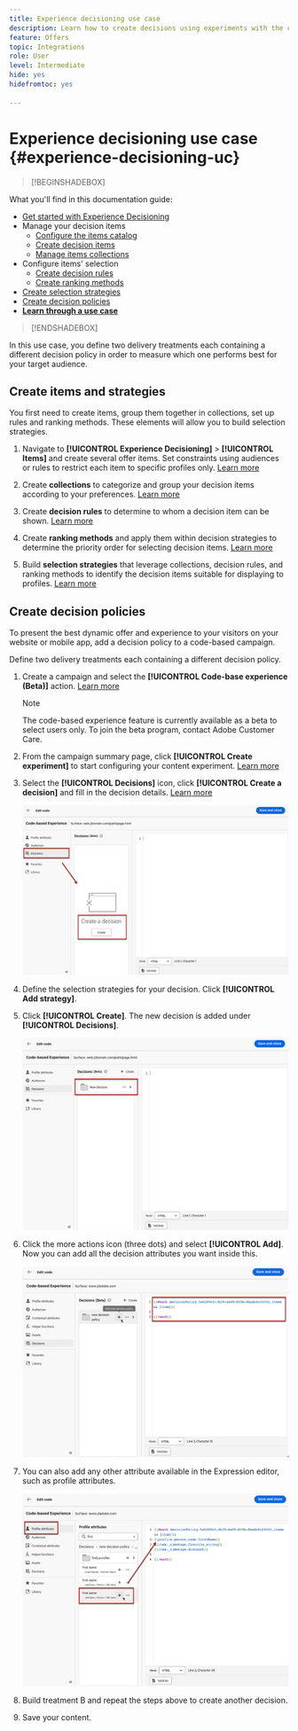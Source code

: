 ```yaml
---
title: Experience decisioning use case
description: Learn how to create decisions using experiments with the code-based channel
feature: Offers
topic: Integrations
role: User
level: Intermediate
hide: yes
hidefromtoc: yes

---
```

# Experience decisioning use case {#experience-decisioning-uc}

>[!BEGINSHADEBOX]

What you'll find in this documentation guide:

* [Get started with Experience Decisioning](gs-experience-decisioning.md)
* Manage your decision items
    * [Configure the items catalog](catalogs.md)
    * [Create decision items](items.md)
    * [Manage items collections](collections.md)
* Configure items' selection
    * [Create decision rules](rules.md)
    * [Create ranking methods](ranking.md)
* [Create selection strategies](selection-strategies.md)
* [Create decision policies](create-decision.md)
* **[Learn through a use case](experience-decisioning-uc.md)**

>[!ENDSHADEBOX]

In this use case, you define two delivery treatments each containing a different decision policy in order to measure which one performs best for your target audience.

## Create items and strategies

You first need to create items, group them together in collections, set up rules and ranking methods. These elements will allow you to build selection strategies.

1. Navigate to **[!UICONTROL Experience Decisioning]** > **[!UICONTROL Items]** and create several offer items. Set constraints using audiences or rules to restrict each item to specific profiles only. [Learn more](items.md)

   <!--
   1. From the items list, click the **[!UICONTROL Edit schema]** button  and edit the custom attributes if needed. [Learn how to work with catalogs](catalogs.md)-->

1. Create **collections** to categorize and group your decision items according to your preferences. [Learn more](collections.md)

1. Create **decision rules** to determine to whom a decision item can be shown. [Learn more](rules.md)

1. Create **ranking methods** and apply them within decision strategies to determine the priority order for selecting decision items. [Learn more](ranking.md)

1. Build **selection strategies** that leverage collections, decision rules, and ranking methods to identify the decision items suitable for displaying to profiles. [Learn more](selection-strategies.md)

## Create decision policies

To present the best dynamic offer and experience to your visitors on your website or mobile app, add a decision policy to a code-based campaign.

Define two delivery treatments each containing a different decision policy.

1. Create a campaign and select the **[!UICONTROL Code-base experience (Beta)]** action. [Learn more](../code-based/create-code-based.md)

   >[!NOTE]
   >
   >The code-based experience feature is currently available as a beta to select users only. To join the beta program, contact Adobe Customer Care.

1. From the campaign summary page, click **[!UICONTROL Create experiment]** to start configuring your content experiment. [Learn more](../campaigns/content-experiment.md)

1. Select the **[!UICONTROL Decisions]** icon, click **[!UICONTROL Create a decision]** and fill in the decision details. [Learn more](create-decision.md)

   ![](assets/decision-code-based-create.png)

1. Define the selection strategies for your decision. Click **[!UICONTROL Add strategy]**.

1. Click **[!UICONTROL Create]**. The new decision is added under **[!UICONTROL Decisions]**.

    ![](assets/decision-code-based-decision-added.png)

1. Click the more actions icon (three dots) and select **[!UICONTROL Add]**. Now you can add all the decision attributes you want inside this.

    ![](assets/decision-code-based-add-decision.png)

1. You can also add any other attribute available in the Expression editor, such as profile attributes.

    ![](assets/decision-code-based-decision-profile-attribute.png)

1. Build treatment B and repeat the steps above to create another decision.

1. Save your content.


